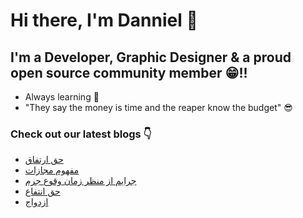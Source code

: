# Hi there, I'm Danniel 👋 

## I'm a Developer, Graphic Designer & a proud open source community member 😁!!

- Always learning 🧐
- "They say the money is time and the reaper know the budget" 😎

### Check out our latest blogs 👇

<!-- BLOG-POST-LIST:START -->
- [حق ارتفاق](https://hesabraslaw.com/blog/%D8%AD%D9%82-%D8%A7%D8%B1%D8%AA%D9%81%D8%A7%D9%82/)
- [مفهوم مجازات](https://hesabraslaw.com/blog/%D9%85%D9%81%D9%87%D9%88%D9%85-%D9%85%D8%AC%D8%A7%D8%B2%D8%A7%D8%AA/)
- [جرایم از منظر زمان وقوع جرم](https://hesabraslaw.com/blog/%D8%AC%D8%B1%D8%A7%DB%8C%D9%85-%D8%A7%D8%B2-%D9%85%D9%86%D8%B8%D8%B1-%D8%B2%D9%85%D8%A7%D9%86-%D9%88%D9%82%D9%88%D8%B9-%D8%AC%D8%B1%D9%85/)
- [حق انتفاع](https://hesabraslaw.com/blog/%D8%AD%D9%82-%D8%A7%D9%86%D8%AA%D9%81%D8%A7%D8%B9/)
- [ازدواج](https://hesabraslaw.com/blog/%D8%A7%D8%B2%D8%AF%D9%88%D8%A7%D8%AC/)
<!-- BLOG-POST-LIST:END -->
